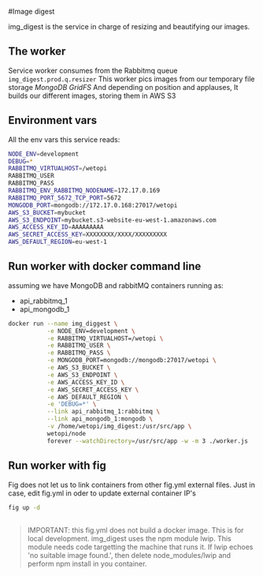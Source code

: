 #Image digest

img_digest is the service in charge of resizing and beautifying our images.

## The worker

Service worker consumes from the Rabbitmq queue `img_digest.prod.q.resizer`
This worker pics images from our temporary file storage *MongoDB GridFS*
And depending on position and applauses, It builds our different images, storing them in AWS S3

## Environment vars

All the env vars this service reads:

```sh
NODE_ENV=development
DEBUG=*
RABBITMQ_VIRTUALHOST=/wetopi
RABBITMQ_USER
RABBITMQ_PASS
RABBITMQ_ENV_RABBITMQ_NODENAME=172.17.0.169
RABBITMQ_PORT_5672_TCP_PORT=5672
MONGODB_PORT=mongodb://172.17.0.168:27017/wetopi
AWS_S3_BUCKET=mybucket
AWS_S3_ENDPOINT=mybucket.s3-website-eu-west-1.amazonaws.com
AWS_ACCESS_KEY_ID=AAAAAAAAA
AWS_SECRET_ACCESS_KEY=XXXXXXXX/XXXX/XXXXXXXXX
AWS_DEFAULT_REGION=eu-west-1
```
## Run worker with docker command line

assuming we have MongoDB and rabbitMQ containers running as:
- api_rabbitmq_1
- api_mongodb_1

```sh
docker run --name img_diggest \
           -e NODE_ENV=development \
           -e RABBITMQ_VIRTUALHOST=/wetopi \
           -e RABBITMQ_USER \
           -e RABBITMQ_PASS \
           -e MONGODB_PORT=mongodb://mongodb:27017/wetopi \
           -e AWS_S3_BUCKET \
           -e AWS_S3_ENDPOINT \
           -e AWS_ACCESS_KEY_ID \
           -e AWS_SECRET_ACCESS_KEY \
           -e AWS_DEFAULT_REGION \
           -e 'DEBUG=*' \
           --link api_rabbitmq_1:rabbitmq \
           --link api_mongodb_1:mongodb \
           -v /home/wetopi/img_digest:/usr/src/app \
           wetopi/node
           forever --watchDirectory=/usr/src/app -w -m 3 ./worker.js
```


## Run worker with fig

Fig does not let us to link containers from other fig.yml external files. 
Just in case, edit fig.yml in oder to update external container IP's

```bash
fig up -d
```

## 

> IMPORTANT: this fig.yml does not build a docker image. This is for local development.
> img_digest uses the npm module lwip. This module needs code targetting the machine that runs it. If lwip echoes 'no suitable image found.', then delete node_modules/lwip and perform npm install in you container.
